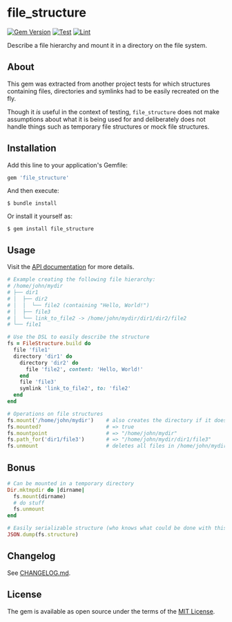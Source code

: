 # file_structure

[![Gem Version](https://badge.fury.io/rb/file_structure.svg)](https://badge.fury.io/rb/file_structure)
[![Test](https://github.com/durierem/file_structure/actions/workflows/test.yml/badge.svg?branch=main)](https://github.com/durierem/file_structure/actions/workflows/test.yml)
[![Lint](https://github.com/durierem/file_structure/actions/workflows/lint.yml/badge.svg?branch=main)](https://github.com/durierem/file_structure/actions/workflows/lint.yml)


Describe a file hierarchy and mount it in a directory on the file system.

## About

This gem was extracted from another project tests for which structures
containing files, directories and symlinks had to be easily recreated on the
fly.

Though it *is* useful in the context of testing, `file_structure` does not make
assumptions about what it is being used for and deliberately does not handle
things such as temporary file structures or mock file structures.

## Installation

Add this line to your application's Gemfile:

```ruby
gem 'file_structure'
```

And then execute:

    $ bundle install

Or install it yourself as:

    $ gem install file_structure


## Usage

Visit the [API documentation](https://www.rubydoc.info/github/durierem/file_structure/)
for more details.

```ruby
# Example creating the following file hierarchy:
# /home/john/mydir
# ├── dir1
# │  ├── dir2
# │  │  └── file2 (containing "Hello, World!")
# │  ├── file3
# │  └── link_to_file2 -> /home/john/mydir/dir1/dir2/file2
# └── file1

# Use the DSL to easily describe the structure
fs = FileStructure.build do
  file 'file1'
  directory 'dir1' do
    directory 'dir2' do
      file 'file2', content: 'Hello, World!'
    end
    file 'file3'
    symlink 'link_to_file2', to: 'file2'
  end
end

# Operations on file structures
fs.mount('/home/john/mydir')    # also creates the directory if it doesn't exist
fs.mounted?                     # => true
fs.mountpoint                   # => "/home/john/mydir"
fs.path_for('dir1/file3')       # => "/home/john/mydir/dir1/file3"
fs.unmount                      # deletes all files in /home/john/mydir
```

## Bonus

```ruby
# Can be mounted in a temporary directory
Dir.mktmpdir do |dirname|
  fs.mount(dirname)
  # do stuff
  fs.unmount
end

# Easily serializable structure (who knows what could be done with this :O)
JSON.dump(fs.structure)
```

## Changelog

See [CHANGELOG.md](https://github.com/durierem/file_structure/blob/main/CHANGELOG.md).

## License

The gem is available as open source under the terms of the [MIT License](https://opensource.org/licenses/MIT).
